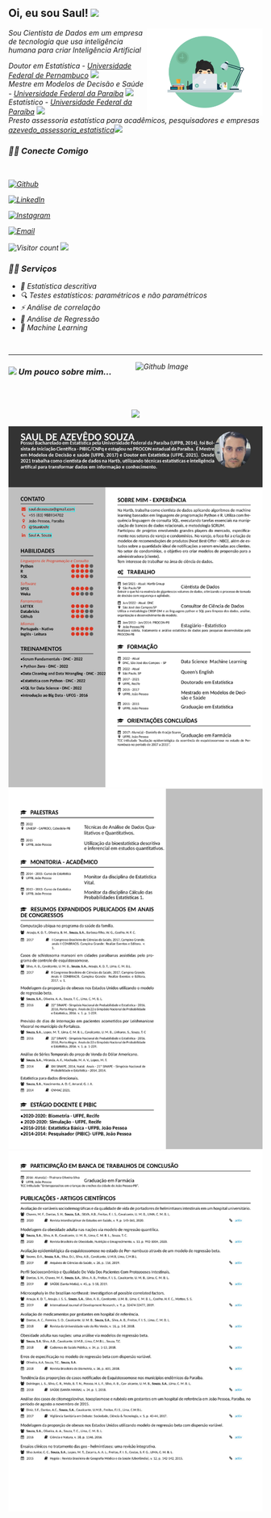 <h2> Oi, eu sou Saul! <img src="https://media.giphy.com/media/mGcNjsfWAjY5AEZNw6/giphy.gif" width="50"></h2>
<img align='right' src="https://github.com/nirala69/nirala69/blob/master/70804f7e25b11f29db904f2fa7b4cd9d.gif" width="230">

<p><em>Sou Cientista de Dados em um empresa de tecnologia que usa inteligência humana para criar Inteligência Artificial
 

<p><em>Doutor em Estatística - <a href="https://www.ufpe.br/">Universidade Federal de Pernambuco</a> <img src="https://media.giphy.com/media/fYSnHlufseco8Fh93Z/giphy.gif" width="30"></br>
 Mestre em Modelos de Decisão e Saúde - <a href="https://www.ufpb.br/">Universidade Federal da Paraíba</a> <img src="https://media.giphy.com/media/fYSnHlufseco8Fh93Z/giphy.gif" width="24px"> </br>
Estatístico - <a href="https://www.ufpb.br/">Universidade Federal da Paraíba</a> <img src="https://media.giphy.com/media/fYSnHlufseco8Fh93Z/giphy.gif" width="30px">  </br>
Presto assessoria estatística para acadêmicos, pesquisadores e empresas <a href="https://www.instagram.com/saul_asouza/"> azevedo_assessoria_estatistica</a><img src="https://media.giphy.com/media/WUlplcMpOCEmTGBtBW/giphy.gif" width="30"> 

<h3> 🤝🏻 Conecte Comigo</h3>

<br>
<p align="center">

  
<a href="https://github.com/StunKnife"><img alt="Github" src="https://img.shields.io/badge/-Github-000?style=flat&logo=Github&logoColor=white"></a> 
    
<a href="https://www.linkedin.com/in/saul-de-azev%C3%AAdo-souza-77b45020b/"><img alt="LinkedIn" src="https://img.shields.io/badge/LinkedIn-Saul de A. Souza-blue?style=flat-square&logo=linkedin"></a>

<a href="https://www.instagram.com/saul_asouza/"><img alt="Instagram" src="https://img.shields.io/badge/Instagram-Azevêdo Assessoria Estatística-black?style=flat-square&logo=instagram"></a>

<a href="mailto:saul.deasouza@gmail.com"><img alt="Email" src="https://img.shields.io/badge/Email-saul.deasouza@gmail.com-blue?style=flat-square&logo=gmail"></a>


</p>


![Visitor count](https://visitor-badge.laobi.icu/badge?page_id=StunKnife.StunKnife)   <img src="https://media.giphy.com/media/dxn6fRlTIShoeBr69N/giphy.gif" width="30">


<h3> 🤝🏻 Serviços</h3>

- 🔭 Estatística descritiva
- 🔍 Testes estatísticos: paramétricos e não paramétricos
- ⚡ Análise de correlação
- 🌱 Análise de Regressão
- 💬 Machine Learning

<br>
<hr>
<img width="50%" align="right" alt="Github Image" src="https://raw.githubusercontent.com/onimur/.github/master/.resources/git-header.svg" />

### <img src="https://media.giphy.com/media/VgCDAzcKvsR6OM0uWg/giphy.gif" width="50"> Um pouco sobre mim...  

<br><br>

<div align="center">
<img src="https://github.com/StunKnife/CVS/files/9999104/Curriculo_saul_dnc1" width="700px" />
</div>

![(1-3) Curriculo_saul_dnc.jpg](https://github.com/StunKnife/CVS/blob/main/(1-3)%20Curriculo_saul_dnc.jpg)
![(2-3) Curriculo_saul_dnc.jpg](https://github.com/StunKnife/CVS/blob/main/(2-3)%20Curriculo_saul_dnc.jpg)
![(3-3) Curriculo_saul_dnc.jpg](https://github.com/StunKnife/CVS/blob/main/(3-3)%20Curriculo_saul_dnc.jpg)


